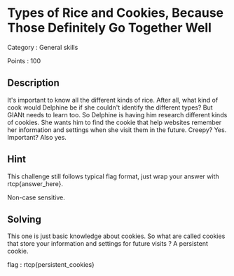 # Types of Rice and Cookies, Because Those Definitely Go Together Well

Category : General skills

Points : 100

## Description 

It's important to know all the different kinds of rice. After all, what kind of cook would Delphine be if she couldn't identify the different types? But GIANt needs to learn too. So Delphine is having him research different kinds of cookies. She wants him to find the cookie that help websites remember her information and settings when she visit them in the future. Creepy? Yes. Important? Also yes.

## Hint

This challenge still follows typical flag format, just wrap your answer with rtcp{answer_here}.

Non-case sensitive.

## Solving

This one is just basic knowledge about cookies. So what are called cookies that store your information and settings for future visits ?
A persistent cookie.

flag : rtcp{persistent_cookies}
